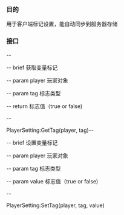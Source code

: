 ### 目的
用于客户端标记设置，能自动同步到服务器存储

### 接口
--

-- brief 获取变量标记

-- param player 玩家对象

-- param tag 标志类型

-- return 标志值（true or false)

--

PlayerSetting:GetTag(player, tag)--

-- brief 设置变量标记

-- param player 玩家对象

-- param tag 标志类型

-- param value 标志值（true or false)

--

PlayerSetting:SetTag(player, tag, value)

